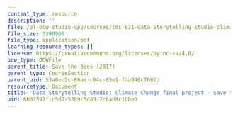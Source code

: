 ```yaml
---
content_type: resource
description: ''
file: /ol-ocw-studio-app/courses/cms-631-data-storytelling-studio-climate-change-spring-2017/8b62597fc5d753895d837c6ab8c10be0_MITCMS_631s17_assn_final_savebees.pdf
file_size: 3390906
file_type: application/pdf
learning_resource_types: []
license: https://creativecommons.org/licenses/by-nc-sa/4.0/
ocw_type: OCWFile
parent_title: Save the Bees (2017)
parent_type: CourseSection
parent_uid: 53a0ec2c-60ae-c84c-85e1-fda946c7662d
resourcetype: Document
title: 'Data Storytelling Studio: Climate Change final project - Save the Bees presentation'
uid: 8b62597f-c5d7-5389-5d83-7c6ab8c10be0
---
```

